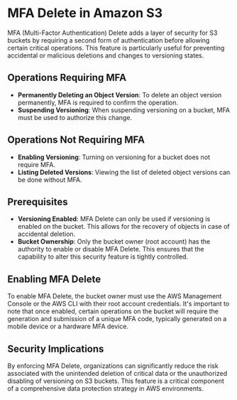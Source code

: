 # MFA Delete in Amazon S3

MFA (Multi-Factor Authentication) Delete adds a layer of security for S3 buckets by requiring a second form of authentication before allowing certain critical operations. This feature is particularly useful for preventing accidental or malicious deletions and changes to versioning states.

## Operations Requiring MFA

- **Permanently Deleting an Object Version**: To delete an object version permanently, MFA is required to confirm the operation.
- **Suspending Versioning**: When suspending versioning on a bucket, MFA must be used to authorize this change.

## Operations Not Requiring MFA

- **Enabling Versioning**: Turning on versioning for a bucket does not require MFA.
- **Listing Deleted Versions**: Viewing the list of deleted object versions can be done without MFA.

## Prerequisites

- **Versioning Enabled**: MFA Delete can only be used if versioning is enabled on the bucket. This allows for the recovery of objects in case of accidental deletion.
- **Bucket Ownership**: Only the bucket owner (root account) has the authority to enable or disable MFA Delete. This ensures that the capability to alter this security feature is tightly controlled.

## Enabling MFA Delete

To enable MFA Delete, the bucket owner must use the AWS Management Console or the AWS CLI with their root account credentials. It's important to note that once enabled, certain operations on the bucket will require the generation and submission of a unique MFA code, typically generated on a mobile device or a hardware MFA device.

## Security Implications

By enforcing MFA Delete, organizations can significantly reduce the risk associated with the unintended deletion of critical data or the unauthorized disabling of versioning on S3 buckets. This feature is a critical component of a comprehensive data protection strategy in AWS environments.